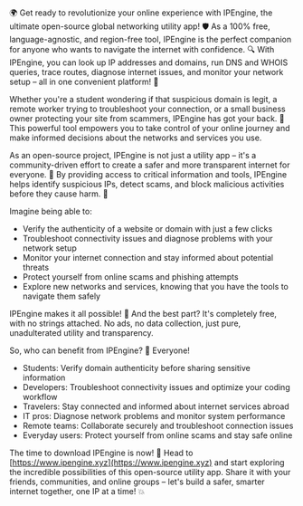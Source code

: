 🌍 Get ready to revolutionize your online experience with IPEngine, the ultimate open-source global networking utility app! 🛡️ As a 100% free, language-agnostic, and region-free tool, IPEngine is the perfect companion for anyone who wants to navigate the internet with confidence. 🔍 With IPEngine, you can look up IP addresses and domains, run DNS and WHOIS queries, trace routes, diagnose internet issues, and monitor your network setup – all in one convenient platform! 📡

Whether you're a student wondering if that suspicious domain is legit, a remote worker trying to troubleshoot your connection, or a small business owner protecting your site from scammers, IPEngine has got your back. 🚀 This powerful tool empowers you to take control of your online journey and make informed decisions about the networks and services you use.

As an open-source project, IPEngine is not just a utility app – it's a community-driven effort to create a safer and more transparent internet for everyone. 💪 By providing access to critical information and tools, IPEngine helps identify suspicious IPs, detect scams, and block malicious activities before they cause harm. 🚫

Imagine being able to:

* Verify the authenticity of a website or domain with just a few clicks
* Troubleshoot connectivity issues and diagnose problems with your network setup
* Monitor your internet connection and stay informed about potential threats
* Protect yourself from online scams and phishing attempts
* Explore new networks and services, knowing that you have the tools to navigate them safely

IPEngine makes it all possible! 🌟 And the best part? It's completely free, with no strings attached. No ads, no data collection, just pure, unadulterated utility and transparency.

So, who can benefit from IPEngine? 🤔 Everyone!

* Students: Verify domain authenticity before sharing sensitive information
* Developers: Troubleshoot connectivity issues and optimize your coding workflow
* Travelers: Stay connected and informed about internet services abroad
* IT pros: Diagnose network problems and monitor system performance
* Remote teams: Collaborate securely and troubleshoot connection issues
* Everyday users: Protect yourself from online scams and stay safe online

The time to download IPEngine is now! 📲 Head to [https://www.ipengine.xyz](https://www.ipengine.xyz) and start exploring the incredible possibilities of this open-source utility app. Share it with your friends, communities, and online groups – let's build a safer, smarter internet together, one IP at a time! 💥